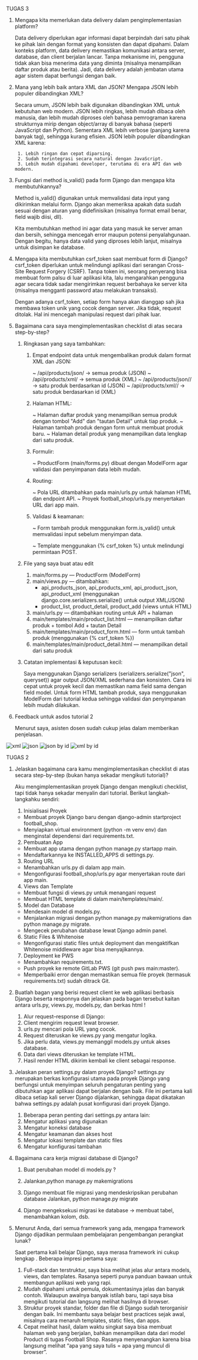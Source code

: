 
TUGAS 3

1. Mengapa kita memerlukan data delivery dalam pengimplementasian platform?

    Data delivery diperlukan agar informasi dapat berpindah dari satu pihak ke pihak lain dengan format yang konsisten dan dapat dipahami. Dalam konteks platform, data delivery memastikan komunikasi antara server, database, dan client berjalan lancar. Tanpa mekanisme ini, pengguna tidak akan bisa menerima data yang diminta (misalnya menampilkan daftar produk atau berita). Jadi, data delivery adalah jembatan utama agar sistem dapat berfungsi dengan baik.

2. Mana yang lebih baik antara XML dan JSON? Mengapa JSON lebih populer dibandingkan XML?
     
     Secara umum, JSON lebih baik digunakan dibandingkan XML untuk kebutuhan web modern. JSON lebih ringkas, lebih mudah dibaca oleh manusia, dan lebih mudah diproses oleh bahasa pemrograman karena strukturnya mirip dengan object/array di banyak bahasa (seperti JavaScript dan Python). Sementara XML lebih verbose (panjang karena banyak tag), sehingga kurang efisien.
     JSON lebih populer dibandingkan XML karena:

        1. Lebih ringan dan cepat diparsing.
        2. Sudah terintegrasi secara natural dengan JavaScript.
        3. Lebih mudah dipahami developer, terutama di era API dan web modern.

3. Fungsi dari method is_valid() pada form Django dan mengapa kita membutuhkannya?

    Method is_valid() digunakan untuk memvalidasi data input yang dikirimkan melalui form. Django akan memeriksa apakah data sudah sesuai dengan aturan yang didefinisikan (misalnya format email benar, field wajib diisi, dll).

    Kita membutuhkan method ini agar data yang masuk ke server aman dan bersih, sehingga mencegah error maupun potensi penyalahgunaan. Dengan begitu, hanya data valid yang diproses lebih lanjut, misalnya untuk disimpan ke database.

4. Mengapa kita membutuhkan csrf_token saat membuat form di Django?
    csrf_token diperlukan untuk melindungi aplikasi dari serangan Cross-Site Request Forgery (CSRF). Tanpa token ini, seorang penyerang bisa membuat form palsu di luar aplikasi kita, lalu mengarahkan pengguna agar secara tidak sadar mengirimkan request berbahaya ke server kita (misalnya mengganti password atau melakukan transaksi).

    Dengan adanya csrf_token, setiap form hanya akan dianggap sah jika membawa token unik yang cocok dengan server. Jika tidak, request ditolak. Hal ini mencegah manipulasi request dari pihak luar.

5. Bagaimana cara saya mengimplementasikan checklist di atas secara step-by-step?

    1. Ringkasan yang saya tambahkan:
        1. Empat endpoint data untuk mengembalikan produk dalam format XML dan JSON:

            ~ /api/products/json/ → semua produk (JSON)
            ~ /api/products/xml/ → semua produk (XML)
            ~ /api/products/json/<id>/ → satu produk berdasarkan id (JSON)
            ~ /api/products/xml/<id>/ → satu produk berdasarkan id (XML)

        2. Halaman HTML:

            ~ Halaman daftar produk yang menampilkan semua produk dengan tombol "Add" dan "tautan Detail" untuk tiap produk.
            ~ Halaman tambah produk dengan form untuk membuat produk baru.
            ~ Halaman detail produk yang menampilkan data lengkap dari satu produk.

        3. Formulir:

            ~ ProductForm (main/forms.py) dibuat dengan ModelForm agar validasi dan penyimpanan data lebih mudah.

        4. Routing:

            ~ Pola URL ditambahkan pada main/urls.py untuk halaman HTML dan endpoint API.
            ~ Proyek football_shop/urls.py menyertakan URL dari app main.

        5. Validasi & keamanan:

            ~ Form tambah produk menggunakan form.is_valid() untuk memvalidasi input sebelum menyimpan data.

            ~ Template menggunakan {% csrf_token %} untuk melindungi permintaan POST.

    2. File yang saya buat atau edit

        1. main/forms.py — ProductForm (ModelForm)
        2. main/views.py — ditambahkan:
            - api_products_json, api_products_xml, api_product_json, api_product_xml (menggunakan django.core.serializers.serialize() untuk output XML/JSON)
            - product_list, product_detail, product_add (views untuk HTML)
        3. main/urls.py — ditambahkan routing untuk API + halaman
        4. main/templates/main/product_list.html — menampilkan daftar produk + tombol Add + tautan Detail
        5. main/templates/main/product_form.html — form untuk tambah produk (menggunakan {% csrf_token %})
        6. main/templates/main/product_detail.html — menampilkan detail dari satu produk

    3. Catatan implementasi & keputusan kecil:

        Saya menggunakan Django serializers (serializers.serialize("json", queryset)) agar output JSON/XML sederhana dan konsisten. Cara ini cepat untuk proyek kecil dan memastikan nama field sama dengan field model. Untuk form HTML tambah produk, saya menggunakan ModelForm dari tutorial kedua sehingga validasi dan penyimpanan lebih mudah dilakukan.



6. Feedback untuk asdos tutorial 2
    
    Menurut saya, asisten dosen sudah cukup jelas dalam memberikan penjelasan.






![xml](image.png)
![json](image-1.png)
![json by id]((image-2.png))
![xml by id](image-3.png)




TUGAS 2

1. Jelaskan bagaimana cara kamu mengimplementasikan checklist di atas secara step-by-step (bukan hanya sekadar mengikuti tutorial)?

    Aku mengimplementasikan proyek Django dengan mengikuti checklist, tapi tidak hanya sekadar menyalin dari tutorial. Berikut langkah-langkahku sendiri:

    1. Inisialisasi Proyek

    - Membuat proyek Django baru dengan django-admin startproject football_shop.
    - Menyiapkan virtual environment (python -m venv env) dan menginstal dependensi dari requirements.txt.

    2. Pembuatan App

    - Membuat app utama dengan python manage.py startapp main.
    - Mendaftarkannya ke INSTALLED_APPS di settings.py.

    3. Routing URL

    - Menambahkan urls.py di dalam app main.
    - Mengonfigurasi football_shop/urls.py agar menyertakan route dari app main.

    4. Views dan Template

    - Membuat fungsi di views.py untuk menangani request
    - Membuat HTML template di dalam main/templates/main/.

    5. Model dan Database

    - Mendesain model di models.py.
    - Menjalankan migrasi dengan python manage.py makemigrations dan python manage.py migrate.
    - Mengecek perubahan database lewat Django admin panel.

    6. Static Files & Whitenoise

    - Mengonfigurasi static files untuk deployment dan mengaktifkan Whitenoise middleware agar bisa menyajikannya.

    7. Deployment ke PWS

    - Menambahkan requirements.txt.
    - Push proyek ke remote GitLab PWS (git push pws main:master).
    - Memperbaiki error dengan memastikan semua file proyek (termasuk requirements.txt) sudah ditrack Git.

2. Buatlah bagan yang berisi request client ke web aplikasi berbasis Django beserta responnya dan jelaskan pada bagan tersebut kaitan antara urls.py, views.py, models.py, dan berkas html !
   
    1. Alur request–response di Django:
    2. Client mengirim request lewat browser.
    3. urls.py mencari pola URL yang cocok.
    4. Request diteruskan ke views.py yang mengatur logika.
    5. Jika perlu data, views.py memanggil models.py untuk akses database.
    6. Data dari views diteruskan ke template HTML.
    7. Hasil render HTML dikirim kembali ke client sebagai response.

3. Jelaskan peran settings.py dalam proyek Django?
   settings.py merupakan berkas konfigurasi utama pada proyek Django yang berfungsi untuk menyimpan seluruh pengaturan penting yang dibutuhkan agar aplikasi dapat berjalan dengan baik. File ini pertama kali dibaca setiap kali server Django dijalankan, sehingga dapat dikatakan bahwa settings.py adalah pusat konfigurasi dari proyek Django.

   1. Beberapa peran penting dari settings.py antara lain:
   2. Mengatur aplikasi yang digunakan
   3. Mengatur koneksi database
   4. Mengatur keamanan dan akses host
   5. Mengatur lokasi template dan static files
   6. Mengatur konfigurasi tambahan


4.  Bagaimana cara kerja migrasi database di Django?
    1. Buat perubahan model di models.py ?

    2. Jalankan,python manage.py makemigrations


    3. Django membuat file migrasi yang mendeskripsikan perubahan database    Jalankan, python manage.py migrate


    4. Django mengeksekusi migrasi ke database → membuat tabel, menambahkan kolom, dsb.




5. Menurut Anda, dari semua framework yang ada, mengapa framework Django dijadikan permulaan pembelajaran pengembangan perangkat lunak?

    Saat pertama kali belajar Django, saya merasa framework ini cukup lengkap . Beberapa impresi pertama saya:

    1. Full-stack dan terstruktur, saya bisa melihat jelas alur antara models, views, dan templates. Rasanya seperti punya panduan bawaan untuk membangun aplikasi web yang rapi. 
    2. Mudah dipahami untuk pemula, dokumentasinya jelas dan banyak contoh. Walaupun awalnya banyak istilah baru, tapi saya bisa mengikuti tutorial dan langsung melihat hasilnya di browser.
    3. Struktur proyek standar, folder dan file di Django sudah terorganisir dengan baik. Ini membantu saya belajar best practices sejak awal, misalnya cara menaruh templates, static files, dan apps.
    4. Cepat melihat hasil, dalam waktu singkat saya bisa membuat halaman web yang berjalan, bahkan menampilkan data dari model Product di tugas Football Shop. Rasanya menyenangkan karena bisa langsung melihat “apa yang saya tulis = apa yang muncul di browser”.